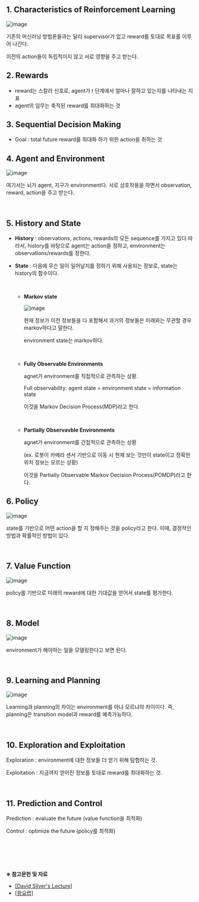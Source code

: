 





## **1. Characteristics of Reinforcement Learning**

![image](https://user-images.githubusercontent.com/59254578/71666650-29102880-2da5-11ea-9fc3-35e4b6f4ca5c.png)

기존의 머신러닝 방법론들과는 달리 supervisor가 없고 reward를 토대로 목표를 이루어 나간다.

이전의 action들이 독립적이지 않고 서로 영향을 주고 받는다.

## **2. Rewards**

- reward는 스칼라 신호로,  agent가 t 단계에서 얼마나 잘하고 있는지를 나타내는 지표
- agent의 임무는 축적된 reward를 최대화하는 것

## **3. Sequential Decision Making**

- Goal : total future reward를 최대화 하기 위한 action을 취하는 것

## **4. Agent and Environment**

![image](https://user-images.githubusercontent.com/59254578/71667339-03385300-2da8-11ea-9ddf-c356526f1a75.png)

여기서는 뇌가 agent, 지구가 environment다. 서로 상호작용을 하면서 observation, reward, action을 주고 받는다.

<br />

## **5. History and State**

- **History** : observations, actions, rewards의 모든 sequence를 가지고 있다.따라서, history를 바탕으로 agent는 action을 정하고, environment는 observations/rewards를 정한다.

- **State** : 다음에 무슨 일이 일어날지를 정하기 위해 사용되는 정보로, state는 history의 함수이다.

  <br />

  - **Markov state**

    ![image](https://user-images.githubusercontent.com/59254578/71668170-2d3f4480-2dab-11ea-95d2-3b71c659792c.png)

    현재 정보가 이전 정보들을 다 포함해서 과거의 정보들은 미래와는 무관할 경우 markov하다고 말한다.

    environment state는 markov하다.

    <br />

  - **Fully Observable Environments**

    agnet가 environment를 직접적으로 관측하는 상황.

    Full observability: agent state = environment state = information state

    이것을 Markov Decision Process(MDP)라고 한다.

    <br />

  - **Partially Observavble Environments**
  
    agnet가 environment를 간접적으로 관측하는 상황
  
    (ex. 로봇이 카메라 센서 기반으로 이동 시 현재 보는 것만이 state이고 정확한 위치 정보는 모르는 상황)
  
    이것을 Partially Observable Markov Decision Process(POMDP)라고 한다.

## **6. Policy**

![image](https://user-images.githubusercontent.com/59254578/71668900-1b12d580-2dae-11ea-8d5a-32c8a5ae1311.png)

state를 기반으로 어떤 action을 할 지 정해주는 것을 policy라고 한다. 이때, 결정적인 방법과 확률적인 방법이 있다.

<br />

## **7. Value Function**

![image](https://user-images.githubusercontent.com/59254578/71668953-62996180-2dae-11ea-8aa1-65c4efe0c6e2.png)

policy를 기반으로 미래의 reward에 대한 기대값을 얻어서 state를 평가한다.

<br />

## **8. Model**

![image](https://user-images.githubusercontent.com/59254578/71778563-ee033480-2ff2-11ea-86da-8b40d1bc32c4.png)

environment가 해야하는 일을 모델링한다고 보면 된다.

<br />

## **9. Learning and Planning**

![image](https://user-images.githubusercontent.com/59254578/71669902-94f88e00-2db1-11ea-845a-7af94ff74cfb.png)

Learning과 planning의 차이는 environment를 아냐 모르냐의 차이이다. 즉, planning은 transition model과 reward를 예측가능하다.

<br />

## **10. Exploration and Exploitation**

Exploration : environment에 대한 정보들 더 얻기 위해 탐험하는 것.

Exploitation : 지금까지 얻어진 정보를 토대로 reward를 최대화하는 것.

<br />

## **11. Prediction and Control**

Prediction : evaluate the future (value function을 최적화)

Control : optimize the future (policy를 최적화)

   

   <br />

   <br />

   <br />

   <br />

**※ 참고문헌 및 자료**

- [[David Silver's Lecture]](http://www0.cs.ucl.ac.uk/staff/d.silver/web/Teaching.html)
- [[팡요랩]](https://www.youtube.com/channel/UCwkGvF7xKz2E0Lv-fZ9wv2g)

